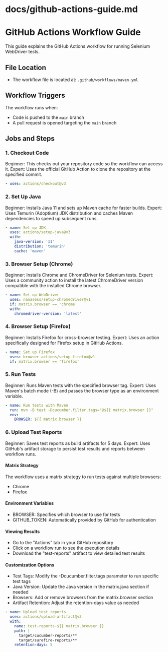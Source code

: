 # docs/github-actions-guide.md

# GitHub Actions Workflow Guide

This guide explains the GitHub Actions workflow for running Selenium WebDriver tests.

## File Location

- The workflow file is located at: `.github/workflows/maven.yml`

## Workflow Triggers

The workflow runs when:

- Code is pushed to the `main` branch
- A pull request is opened targeting the `main` branch

## Jobs and Steps

### 1. Checkout Code

Beginner: This checks out your repository code so the workflow can access it.
Expert: Uses the official GitHub Action to clone the repository at the specified commit.

```yaml
- uses: actions/checkout@v3
```

### 2. Set Up Java

Beginner: Installs Java 11 and sets up Maven cache for faster builds.
Expert: Uses Temurin (Adoptium) JDK distribution and caches Maven dependencies to speed up subsequent runs.

```yaml
- name: Set up JDK
  uses: actions/setup-java@v3
  with:
    java-version: '11'
    distribution: 'temurin'
    cache: 'maven'
```

### 3. Browser Setup (Chrome)

Beginner: Installs Chrome and ChromeDriver for Selenium tests.
Expert: Uses a community action to install the latest ChromeDriver version compatible with the installed Chrome browser.

```yaml
- name: Set up WebDriver
  uses: nanasess/setup-chromedriver@v1
  if: matrix.browser == 'chrome'
  with:
    chromedriver-version: 'latest'
```

### 4. Browser Setup (Firefox)

Beginner: Installs Firefox for cross-browser testing.
Expert: Uses an action specifically designed for Firefox setup in GitHub Actions.

```yaml
- name: Set up Firefox
  uses: browser-actions/setup-firefox@v1
  if: matrix.browser == 'firefox'
```

### 5. Run Tests

Beginner: Runs Maven tests with the specified browser tag.
Expert: Uses Maven's batch mode (-B) and passes the browser type as an environment variable.

```yaml
- name: Run tests with Maven
  run: mvn -B test -Dcucumber.filter.tags="@${{ matrix.browser }}"
  env:
    BROWSER: ${{ matrix.browser }}
```

### 6. Upload Test Reports

Beginner: Saves test reports as build artifacts for 5 days.
Expert: Uses GitHub's artifact storage to persist test results and reports between workflow runs.

#### Matrix Strategy

The workflow uses a matrix strategy to run tests against multiple browsers:

* Chrome
* Firefox

#### Environment Variables

* BROWSER: Specifies which browser to use for tests
* GITHUB_TOKEN: Automatically provided by GitHub for authentication

#### Viewing Results

* Go to the "Actions" tab in your GitHub repository
* Click on a workflow run to see the execution details
* Download the "test-reports" artifact to view detailed test results

#### Customization Options

* Test Tags: Modify the -Dcucumber.filter.tags parameter to run specific test tags
* Java Version: Update the Java version in the matrix.java section if needed
* Browsers: Add or remove browsers from the matrix.browser section
* Artifact Retention: Adjust the retention-days value as needed

```yaml
- name: Upload test reports
  uses: actions/upload-artifact@v3
  with:
    name: test-reports-${{ matrix.browser }}
    path: |
      target/cucumber-reports/**
      target/surefire-reports/**
    retention-days: 5
```

